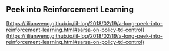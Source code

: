 ## Peek into Reinforcement Learning
  
  [https://lilianweng.github.io/lil-log/2018/02/19/a-long-peek-into-reinforcement-learning.html#sarsa-on-policy-td-control](https://lilianweng.github.io/lil-log/2018/02/19/a-long-peek-into-reinforcement-learning.html#sarsa-on-policy-td-control)
